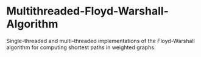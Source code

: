 # Multithreaded-Floyd-Warshall-Algorithm
Single-threaded and multi-threaded implementations of the Floyd-Warshall algorithm for computing shortest paths in weighted graphs. 
